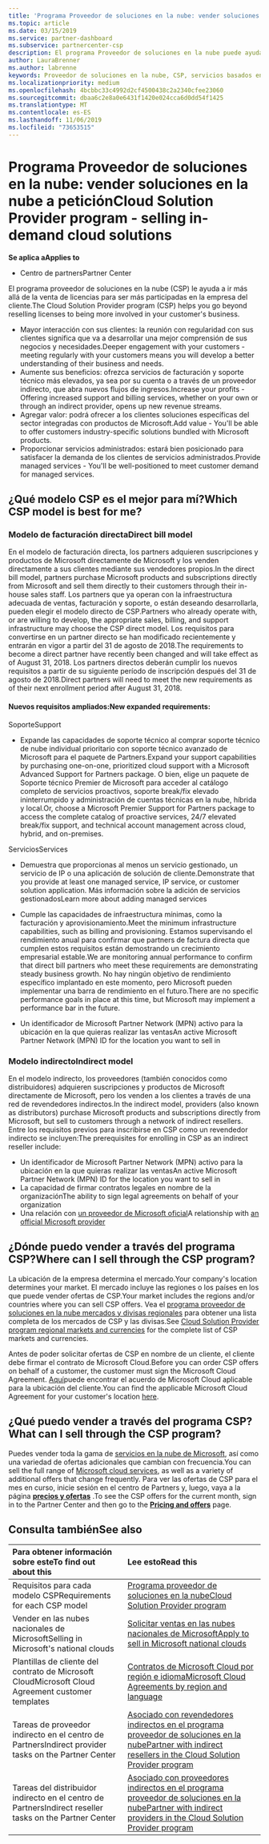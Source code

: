 ```yaml
---
title: 'Programa Proveedor de soluciones en la nube: vender soluciones en la nube bajo petición | Centro de partners'
ms.topic: article
ms.date: 03/15/2019
ms.service: partner-dashboard
ms.subservice: partnercenter-csp
description: El programa Proveedor de soluciones en la nube puede ayudar a tu negocio crecer con los nuevos clientes y la nueva experiencia.
author: LauraBrenner
ms.author: labrenne
keywords: Proveedor de soluciones en la nube, CSP, servicios basados en la nube, Azure, Office 365, Dynamics, partner de CSP, vender en CSP, partner directo, partner de CSP indirecto, revendedor de CSP indirecto, CSP directo, CSP indirecto, modelo directo, modelo indirecto, revendedor indirecto, proveedor indirecto, proveedor, distribuidor, programa proveedor de soluciones en la nube
ms.localizationpriority: medium
ms.openlocfilehash: 4bcbbc33c4992d2cf4500438c2a2340cfee23060
ms.sourcegitcommit: dbaa6c2e8a0e6431f1420e024cca6d0dd54f1425
ms.translationtype: MT
ms.contentlocale: es-ES
ms.lasthandoff: 11/06/2019
ms.locfileid: "73653515"
---
```

# <a name="cloud-solution-provider-program---selling-in-demand-cloud-solutions"></a><span data-ttu-id="db3a1-104">Programa Proveedor de soluciones en la nube: vender soluciones en la nube a petición</span><span class="sxs-lookup"><span data-stu-id="db3a1-104">Cloud Solution Provider program - selling in-demand cloud solutions</span></span> 

<span data-ttu-id="db3a1-105">**Se aplica a**</span><span class="sxs-lookup"><span data-stu-id="db3a1-105">**Applies to**</span></span>

-  <span data-ttu-id="db3a1-106">Centro de partners</span><span class="sxs-lookup"><span data-stu-id="db3a1-106">Partner Center</span></span>

<span data-ttu-id="db3a1-107">El programa proveedor de soluciones en la nube (CSP) le ayuda a ir más allá de la venta de licencias para ser más participadas en la empresa del cliente.</span><span class="sxs-lookup"><span data-stu-id="db3a1-107">The Cloud Solution Provider program (CSP) helps you go beyond reselling licenses to being more involved in your customer's business.</span></span>
 
- <span data-ttu-id="db3a1-108">Mayor interacción con sus clientes: la reunión con regularidad con sus clientes significa que va a desarrollar una mejor comprensión de sus negocios y necesidades.</span><span class="sxs-lookup"><span data-stu-id="db3a1-108">Deeper engagement with your customers - meeting regularly with your customers means you will develop a better understanding of their business and needs.</span></span>
- <span data-ttu-id="db3a1-109">Aumente sus beneficios: ofrezca servicios de facturación y soporte técnico más elevados, ya sea por su cuenta o a través de un proveedor indirecto, que abra nuevos flujos de ingresos.</span><span class="sxs-lookup"><span data-stu-id="db3a1-109">Increase your profits - Offering increased support and billing services, whether on your own or through an indirect provider, opens up new revenue streams.</span></span>  
- <span data-ttu-id="db3a1-110">Agregar valor: podrá ofrecer a los clientes soluciones específicas del sector integradas con productos de Microsoft.</span><span class="sxs-lookup"><span data-stu-id="db3a1-110">Add value - You'll be able to offer customers industry-specific solutions bundled with Microsoft products.</span></span>
- <span data-ttu-id="db3a1-111">Proporcionar servicios administrados: estará bien posicionado para satisfacer la demanda de los clientes de servicios administrados.</span><span class="sxs-lookup"><span data-stu-id="db3a1-111">Provide managed services - You'll be well-positioned to meet customer demand for managed services.</span></span> 

## <a name="which-csp-model-is-best-for-me"></a><span data-ttu-id="db3a1-112">¿Qué modelo CSP es el mejor para mí?</span><span class="sxs-lookup"><span data-stu-id="db3a1-112">Which CSP model is best for me?</span></span>

### <a name="direct-bill-model"></a><span data-ttu-id="db3a1-113">Modelo de facturación directa</span><span class="sxs-lookup"><span data-stu-id="db3a1-113">Direct bill model</span></span>

 <span data-ttu-id="db3a1-114">En el modelo de facturación directa, los partners adquieren suscripciones y productos de Microsoft directamente de Microsoft y los venden directamente a sus clientes mediante sus vendedores propios.</span><span class="sxs-lookup"><span data-stu-id="db3a1-114">In the direct bill model, partners purchase Microsoft products and subscriptions directly from Microsoft and sell them directly to their customers through their in-house sales staff.</span></span> <span data-ttu-id="db3a1-115">Los partners que ya operan con la infraestructura adecuada de ventas, facturación y soporte, o están deseando desarrollarla, pueden elegir el modelo directo de CSP.</span><span class="sxs-lookup"><span data-stu-id="db3a1-115">Partners who already operate with, or are willing to develop, the appropriate sales, billing, and support infrastructure may choose the CSP direct model.</span></span> <span data-ttu-id="db3a1-116">Los requisitos para convertirse en un partner directo se han modificado recientemente y entrarán en vigor a partir del 31 de agosto de 2018.</span><span class="sxs-lookup"><span data-stu-id="db3a1-116">The requirements to become a direct partner have recently been changed and will take effect as of August 31, 2018.</span></span> <span data-ttu-id="db3a1-117">Los partners directos deberán cumplir los nuevos requisitos a partir de su siguiente período de inscripción después del 31 de agosto de 2018.</span><span class="sxs-lookup"><span data-stu-id="db3a1-117">Direct partners will need to meet the new requirements as of their next enrollment period after August 31, 2018.</span></span>


#### <a name="new-expanded-requirements"></a><span data-ttu-id="db3a1-118">Nuevos requisitos ampliados:</span><span class="sxs-lookup"><span data-stu-id="db3a1-118">New expanded requirements:</span></span>

<span data-ttu-id="db3a1-119">Soporte</span><span class="sxs-lookup"><span data-stu-id="db3a1-119">Support</span></span>
- <span data-ttu-id="db3a1-120">Expande las capacidades de soporte técnico al comprar soporte técnico de nube individual prioritario con soporte técnico avanzado de Microsoft para el paquete de Partners.</span><span class="sxs-lookup"><span data-stu-id="db3a1-120">Expand your support capabilities by purchasing one-on-one, prioritized cloud support with a Microsoft Advanced Support for Partners package.</span></span> <span data-ttu-id="db3a1-121">O bien, elige un paquete de Soporte técnico Premier de Microsoft para acceder al catálogo completo de servicios proactivos, soporte break/fix elevado ininterrumpido y administración de cuentas técnicas en la nube, híbrida y local.</span><span class="sxs-lookup"><span data-stu-id="db3a1-121">Or, choose a Microsoft Premier Support for Partners package to access the complete catalog of proactive services, 24/7 elevated break/fix support, and technical account management across cloud, hybrid, and on-premises.</span></span> 

<span data-ttu-id="db3a1-122">Servicios</span><span class="sxs-lookup"><span data-stu-id="db3a1-122">Services</span></span>

- <span data-ttu-id="db3a1-123">Demuestra que proporcionas al menos un servicio gestionado, un servicio de IP o una aplicación de solución de cliente.</span><span class="sxs-lookup"><span data-stu-id="db3a1-123">Demonstrate that you provide at least one managed service, IP service, or customer solution application.</span></span> <span data-ttu-id="db3a1-124">Más información sobre la adición de servicios gestionados</span><span class="sxs-lookup"><span data-stu-id="db3a1-124">Learn more about adding managed services</span></span>

- <span data-ttu-id="db3a1-125">Cumple las capacidades de infraestructura mínimas, como la facturación y aprovisionamiento.</span><span class="sxs-lookup"><span data-stu-id="db3a1-125">Meet the minimum infrastructure capabilities, such as billing and provisioning.</span></span>
<span data-ttu-id="db3a1-126">Estamos supervisando el rendimiento anual para confirmar que partners de factura directa que cumplen estos requisitos están demostrando un crecimiento empresarial estable.</span><span class="sxs-lookup"><span data-stu-id="db3a1-126">We are monitoring annual performance to confirm that direct bill partners who meet these requirements are demonstrating steady business growth.</span></span> <span data-ttu-id="db3a1-127">No hay ningún objetivo de rendimiento específico implantado en este momento, pero Microsoft pueden implementar una barra de rendimiento en el futuro.</span><span class="sxs-lookup"><span data-stu-id="db3a1-127">There are no specific performance goals in place at this time, but Microsoft may implement a performance bar in the future.</span></span> 

- <span data-ttu-id="db3a1-128">Un identificador de Microsoft Partner Network (MPN) activo para la ubicación en la que quieras realizar las ventas</span><span class="sxs-lookup"><span data-stu-id="db3a1-128">An active Microsoft Partner Network (MPN) ID for the location you want to sell in</span></span>


### <a name="indirect-model"></a><span data-ttu-id="db3a1-129">Modelo indirecto</span><span class="sxs-lookup"><span data-stu-id="db3a1-129">Indirect model</span></span>

<span data-ttu-id="db3a1-130">En el modelo indirecto, los proveedores (también conocidos como distribuidores) adquieren suscripciones y productos de Microsoft directamente de Microsoft, pero los venden a los clientes a través de una red de revendedores indirectos.</span><span class="sxs-lookup"><span data-stu-id="db3a1-130">In the indirect model, providers (also known as distributors) purchase Microsoft products and subscriptions directly from Microsoft, but sell to customers through a network of indirect resellers.</span></span> <span data-ttu-id="db3a1-131">Entre los requisitos previos para inscribirse en CSP como un revendedor indirecto se incluyen:</span><span class="sxs-lookup"><span data-stu-id="db3a1-131">The prerequisites for enrolling in CSP as an indirect reseller include:</span></span>

- <span data-ttu-id="db3a1-132">Un identificador de Microsoft Partner Network (MPN) activo para la ubicación en la que quieras realizar las ventas</span><span class="sxs-lookup"><span data-stu-id="db3a1-132">An active Microsoft Partner Network (MPN) ID for the location you want to sell in</span></span>
- <span data-ttu-id="db3a1-133">La capacidad de firmar contratos legales en nombre de la organización</span><span class="sxs-lookup"><span data-stu-id="db3a1-133">The ability to sign legal agreements on behalf of your organization</span></span>
- <span data-ttu-id="db3a1-134">Una relación con [un proveedor de Microsoft oficial](https://partnercenter.microsoft.com/partner/find-a-provider)</span><span class="sxs-lookup"><span data-stu-id="db3a1-134">A relationship with [an official Microsoft provider](https://partnercenter.microsoft.com/partner/find-a-provider)</span></span>


## <a name="where-can-i-sell-through-the-csp-program"></a><span data-ttu-id="db3a1-135">¿Dónde puedo vender a través del programa CSP?</span><span class="sxs-lookup"><span data-stu-id="db3a1-135">Where can I sell through the CSP program?</span></span>

<span data-ttu-id="db3a1-136">La ubicación de la empresa determina el mercado.</span><span class="sxs-lookup"><span data-stu-id="db3a1-136">Your company's location determines your market.</span></span> <span data-ttu-id="db3a1-137">El mercado incluye las regiones o los países en los que puede vender ofertas de CSP.</span><span class="sxs-lookup"><span data-stu-id="db3a1-137">Your market includes the regions and/or countries where you can sell CSP offers.</span></span> <span data-ttu-id="db3a1-138">Vea el [programa proveedor de soluciones en la nube mercados y divisas regionales](regional-authorization-overview.md) para obtener una lista completa de los mercados de CSP y las divisas.</span><span class="sxs-lookup"><span data-stu-id="db3a1-138">See [Cloud Solution Provider program regional markets and currencies](regional-authorization-overview.md) for the complete list of CSP markets and currencies.</span></span>

<span data-ttu-id="db3a1-139">Antes de poder solicitar ofertas de CSP en nombre de un cliente, el cliente debe firmar el contrato de Microsoft Cloud.</span><span class="sxs-lookup"><span data-stu-id="db3a1-139">Before you can order CSP offers on behalf of a customer, the customer must sign the Microsoft Cloud Agreement.</span></span> <span data-ttu-id="db3a1-140">[Aquí](agreements.md)puede encontrar el acuerdo de Microsoft Cloud aplicable para la ubicación del cliente.</span><span class="sxs-lookup"><span data-stu-id="db3a1-140">You can find the applicable Microsoft Cloud Agreement for your customer's location [here](agreements.md).</span></span>  

## <a name="what-can-i-sell-through-the-csp-program"></a><span data-ttu-id="db3a1-141">¿Qué puedo vender a través del programa CSP?</span><span class="sxs-lookup"><span data-stu-id="db3a1-141">What can I sell through the CSP program?</span></span>

<span data-ttu-id="db3a1-142">Puedes vender toda la gama de [servicios en la nube de Microsoft](https://partner.microsoft.com/cloud-solution-provider/products-and-services), así como una variedad de ofertas adicionales que cambian con frecuencia.</span><span class="sxs-lookup"><span data-stu-id="db3a1-142">You can sell the full range of [Microsoft cloud services](https://partner.microsoft.com/cloud-solution-provider/products-and-services), as well as a variety of additional offers that change frequently.</span></span> <span data-ttu-id="db3a1-143">Para ver las ofertas de CSP para el mes en curso, inicie sesión en el centro de Partners y, luego, vaya a la página [**precios y ofertas**](https://partnercenter.microsoft.com/pcv/sales) .</span><span class="sxs-lookup"><span data-stu-id="db3a1-143">To see the CSP offers for the current month, sign in to the Partner Center and then go to the [**Pricing and offers**](https://partnercenter.microsoft.com/pcv/sales) page.</span></span>

## <a name="see-also"></a><span data-ttu-id="db3a1-144">Consulta también</span><span class="sxs-lookup"><span data-stu-id="db3a1-144">See also</span></span> 


|<span data-ttu-id="db3a1-145">**Para obtener información sobre este**</span><span class="sxs-lookup"><span data-stu-id="db3a1-145">**To find out about this**</span></span>   |<span data-ttu-id="db3a1-146">**Lee esto**</span><span class="sxs-lookup"><span data-stu-id="db3a1-146">**Read this**</span></span>   |
|:---------------------------|:--------------------|
|<span data-ttu-id="db3a1-147">Requisitos para cada modelo CSP</span><span class="sxs-lookup"><span data-stu-id="db3a1-147">Requirements for each CSP model</span></span>   | [<span data-ttu-id="db3a1-148">Programa proveedor de soluciones en la nube</span><span class="sxs-lookup"><span data-stu-id="db3a1-148">Cloud Solution Provider program</span></span>](https://partnercenter.microsoft.com/partner/cloud-solution-provider)|
|<span data-ttu-id="db3a1-149">Vender en las nubes nacionales de Microsoft</span><span class="sxs-lookup"><span data-stu-id="db3a1-149">Selling in Microsoft's national clouds</span></span>   | [<span data-ttu-id="db3a1-150">Solicitar ventas en las nubes nacionales de Microsoft</span><span class="sxs-lookup"><span data-stu-id="db3a1-150">Apply to sell in Microsoft national clouds</span></span>](csp-national-clouds-overview.md)|
|<span data-ttu-id="db3a1-151">Plantillas de cliente del contrato de Microsoft Cloud</span><span class="sxs-lookup"><span data-stu-id="db3a1-151">Microsoft Cloud Agreement customer templates</span></span>   |[<span data-ttu-id="db3a1-152">Contratos de Microsoft Cloud por región e idioma</span><span class="sxs-lookup"><span data-stu-id="db3a1-152">Microsoft Cloud Agreements by region and language</span></span>](agreements.md)|
|<span data-ttu-id="db3a1-153">Tareas de proveedor indirecto en el centro de Partners</span><span class="sxs-lookup"><span data-stu-id="db3a1-153">Indirect provider tasks on the Partner Center</span></span>  |[<span data-ttu-id="db3a1-154">Asociado con revendedores indirectos en el programa proveedor de soluciones en la nube</span><span class="sxs-lookup"><span data-stu-id="db3a1-154">Partner with indirect resellers in the Cloud Solution Provider program</span></span>](indirect-provider-tasks-in-partner-center.md)|
|<span data-ttu-id="db3a1-155">Tareas del distribuidor indirecto en el centro de Partners</span><span class="sxs-lookup"><span data-stu-id="db3a1-155">Indirect reseller tasks on the Partner Center</span></span>   |[<span data-ttu-id="db3a1-156">Asociado con proveedores indirectos en el programa proveedor de soluciones en la nube</span><span class="sxs-lookup"><span data-stu-id="db3a1-156">Partner with indirect providers in the Cloud Solution Provider program</span></span>](indirect-reseller-tasks-in-partner-center.md)|
